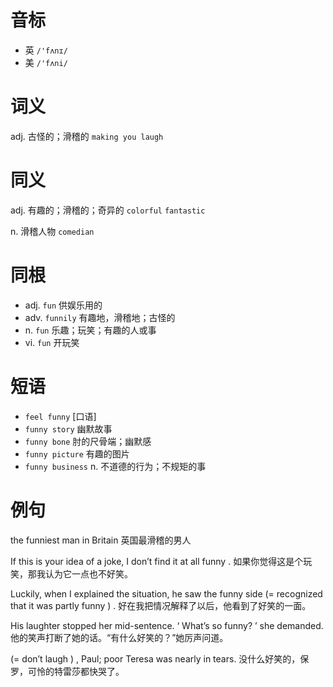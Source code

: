 # 音标

- 英 `/'fʌnɪ/`
- 美 `/'fʌni/`

# 词义

adj. 古怪的；滑稽的
`making you laugh`

# 同义

adj. 有趣的；滑稽的；奇异的
`colorful` `fantastic`

n. 滑稽人物
`comedian`

# 同根

- adj. `fun` 供娱乐用的
- adv. `funnily` 有趣地，滑稽地；古怪的
- n. `fun` 乐趣；玩笑；有趣的人或事
- vi. `fun` 开玩笑

# 短语

- `feel funny` [口语]
- `funny story` 幽默故事
- `funny bone` 肘的尺骨端；幽默感
- `funny picture` 有趣的图片
- `funny business` n. 不道德的行为；不规矩的事

# 例句

the funniest man in Britain
英国最滑稽的男人

If this is your idea of a joke, I don’t find it at all funny .
如果你觉得这是个玩笑，那我认为它一点也不好笑。

Luckily, when I explained the situation, he saw the funny side (= recognized that it was partly funny ) .
好在我把情况解释了以后，他看到了好笑的一面。

His laughter stopped her mid-sentence. ‘ What’s so funny? ’ she demanded.
他的笑声打断了她的话。“有什么好笑的？”她厉声问道。

(= don’t laugh ) , Paul; poor Teresa was nearly in tears.
没什么好笑的，保罗，可怜的特雷莎都快哭了。


